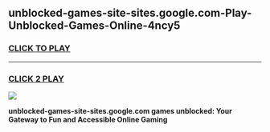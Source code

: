 
## unblocked-games-site-sites.google.com-Play-Unblocked-Games-Online-4ncy5
<h3>
<a href="https://premium76.site?title=unblocked-games-site-sites.google.com&ref=25A">CLICK TO PLAY</a></h3>
<hr>

<h3>
<a href="https://premium76.site?title=unblocked-games-site-sites.google.com&ref=25A">CLICK 2 PLAY</a>
  
</h3>

<a href="https://premium76.site?title=unblocked-games-site-sites.google.com&ref=25A"><img src="https://clearcache.store/games.png"></a>


**unblocked-games-site-sites.google.com games unblocked: Your Gateway to Fun and Accessible Online Gaming**
